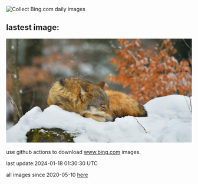 ![Collect Bing.com daily images](https://github.com/counter2015/bing-daily-images/workflows/Collect%20Bing.com%20daily%20images/badge.svg)
## lastest image:
![](images/SleepyWolf.jpg)

use github actions to download www.bing.com images.

last update:2024-01-18 01:30:30 UTC

all images since 2020-05-10 [here](https://github.com/counter2015/bing-daily-images/tree/master/images) 
